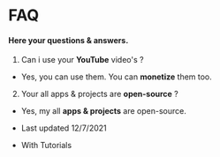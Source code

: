 # FAQ
#### Here your questions & answers.

1. Can i use your **YouTube** video's ?
- Yes, you can use them. You can **monetize** them too.

2. Your all apps & projects are **open-source** ?
- Yes, my all **apps & projects** are open-source.

- Last updated 12/7/2021
- With Tutorials
